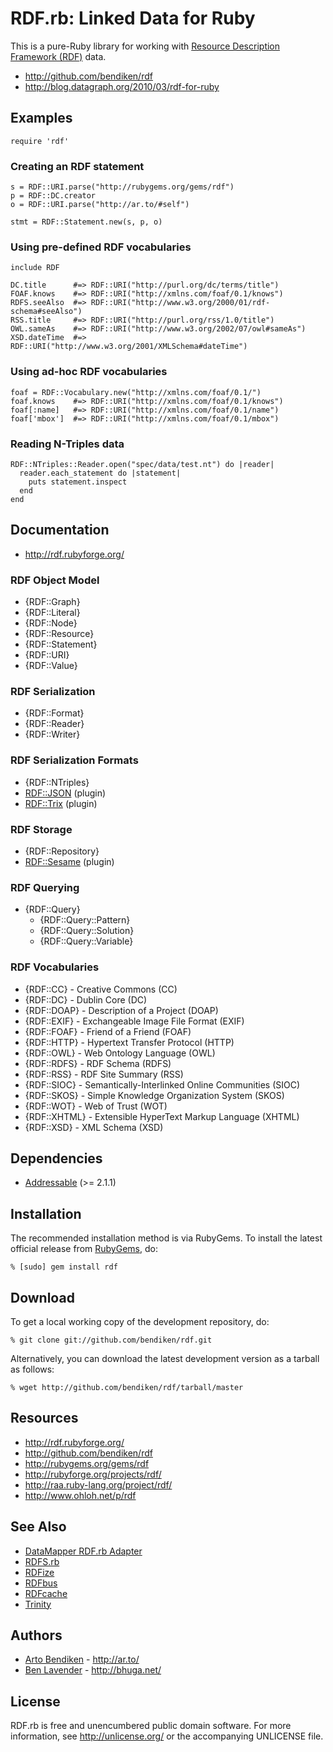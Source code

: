 RDF.rb: Linked Data for Ruby
============================

This is a pure-Ruby library for working with [Resource Description Framework
(RDF)][RDF] data.

* <http://github.com/bendiken/rdf>
* <http://blog.datagraph.org/2010/03/rdf-for-ruby>

Examples
--------

    require 'rdf'

### Creating an RDF statement

    s = RDF::URI.parse("http://rubygems.org/gems/rdf")
    p = RDF::DC.creator
    o = RDF::URI.parse("http://ar.to/#self")
    
    stmt = RDF::Statement.new(s, p, o)

### Using pre-defined RDF vocabularies

    include RDF
    
    DC.title      #=> RDF::URI("http://purl.org/dc/terms/title")
    FOAF.knows    #=> RDF::URI("http://xmlns.com/foaf/0.1/knows")
    RDFS.seeAlso  #=> RDF::URI("http://www.w3.org/2000/01/rdf-schema#seeAlso")
    RSS.title     #=> RDF::URI("http://purl.org/rss/1.0/title")
    OWL.sameAs    #=> RDF::URI("http://www.w3.org/2002/07/owl#sameAs")
    XSD.dateTime  #=> RDF::URI("http://www.w3.org/2001/XMLSchema#dateTime")

### Using ad-hoc RDF vocabularies

    foaf = RDF::Vocabulary.new("http://xmlns.com/foaf/0.1/")
    foaf.knows    #=> RDF::URI("http://xmlns.com/foaf/0.1/knows")
    foaf[:name]   #=> RDF::URI("http://xmlns.com/foaf/0.1/name")
    foaf['mbox']  #=> RDF::URI("http://xmlns.com/foaf/0.1/mbox")

### Reading N-Triples data

    RDF::NTriples::Reader.open("spec/data/test.nt") do |reader|
      reader.each_statement do |statement|
        puts statement.inspect
      end
    end

Documentation
-------------

* <http://rdf.rubyforge.org/>

### RDF Object Model

* {RDF::Graph}
* {RDF::Literal}
* {RDF::Node}
* {RDF::Resource}
* {RDF::Statement}
* {RDF::URI}
* {RDF::Value}

### RDF Serialization

* {RDF::Format}
* {RDF::Reader}
* {RDF::Writer}

### RDF Serialization Formats

* {RDF::NTriples}
* [RDF::JSON](http://rdf.rubyforge.org/json/) (plugin)
* [RDF::Trix](http://rdf.rubyforge.org/trix/) (plugin)

### RDF Storage

* {RDF::Repository}
* [RDF::Sesame](http://rdf.rubyforge.org/sesame/) (plugin)

### RDF Querying

* {RDF::Query}
  * {RDF::Query::Pattern}
  * {RDF::Query::Solution}
  * {RDF::Query::Variable}

### RDF Vocabularies

* {RDF::CC}    - Creative Commons (CC)
* {RDF::DC}    - Dublin Core (DC)
* {RDF::DOAP}  - Description of a Project (DOAP)
* {RDF::EXIF}  - Exchangeable Image File Format (EXIF)
* {RDF::FOAF}  - Friend of a Friend (FOAF)
* {RDF::HTTP}  - Hypertext Transfer Protocol (HTTP)
* {RDF::OWL}   - Web Ontology Language (OWL)
* {RDF::RDFS}  - RDF Schema (RDFS)
* {RDF::RSS}   - RDF Site Summary (RSS)
* {RDF::SIOC}  - Semantically-Interlinked Online Communities (SIOC)
* {RDF::SKOS}  - Simple Knowledge Organization System (SKOS)
* {RDF::WOT}   - Web of Trust (WOT)
* {RDF::XHTML} - Extensible HyperText Markup Language (XHTML)
* {RDF::XSD}   - XML Schema (XSD)

Dependencies
------------

* [Addressable](http://addressable.rubyforge.org/) (>= 2.1.1)

Installation
------------

The recommended installation method is via RubyGems. To install the latest
official release from [RubyGems](http://rubygems.org/), do:

    % [sudo] gem install rdf

Download
--------

To get a local working copy of the development repository, do:

    % git clone git://github.com/bendiken/rdf.git

Alternatively, you can download the latest development version as a tarball
as follows:

    % wget http://github.com/bendiken/rdf/tarball/master

Resources
---------

* <http://rdf.rubyforge.org/>
* <http://github.com/bendiken/rdf>
* <http://rubygems.org/gems/rdf>
* <http://rubyforge.org/projects/rdf/>
* <http://raa.ruby-lang.org/project/rdf/>
* <http://www.ohloh.net/p/rdf>

See Also
--------

* [DataMapper RDF.rb Adapter](http://dm-rdf.rubyforge.org/)
* [RDFS.rb](http://rdfs.rubyforge.org/)
* [RDFize](http://rdfize.rubyforge.org/)
* [RDFbus](http://rdfbus.rubyforge.org/)
* [RDFcache](http://rdfcache.rubyforge.org/)
* [Trinity](http://trinity.datagraph.org/)

Authors
-------

* [Arto Bendiken](mailto:arto.bendiken@gmail.com) - <http://ar.to/>
* [Ben Lavender](mailto:blavender@gmail.com) - <http://bhuga.net/>

License
-------

RDF.rb is free and unencumbered public domain software. For more
information, see <http://unlicense.org/> or the accompanying UNLICENSE file.

[RDF]: http://www.w3.org/RDF/
